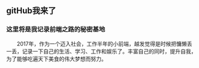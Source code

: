 ## gitHub我来了
### 这里将是我记录前端之路的秘密基地
　　2017年，作为一个迈入社会，工作半年的小前端，越发觉得是时候把慵懒丢一丢，记录一下自己的生活、学习、工作和娱乐了。丰富自己的同时，提升自我，为了能够吃遍天下美食的伟大梦想而努力。
